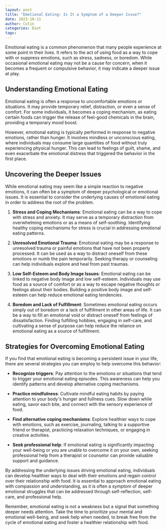 ```yaml
---
layout: post
title: "Emotional Eating: Is It a Symptom of a Deeper Issue?"
date: 2023-10-11
author: Colin
categories: Diet
tags: 
---
```


Emotional eating is a common phenomenon that many people experience at some point in their lives. It refers to the act of using food as a way to cope with or suppress emotions, such as stress, sadness, or boredom. While occasional emotional eating may not be a cause for concern, when it becomes a frequent or compulsive behavior, it may indicate a deeper issue at play.

## Understanding Emotional Eating

Emotional eating is often a response to uncomfortable emotions or situations. It may provide temporary relief, distraction, or even a sense of comfort. For some individuals, it becomes a coping mechanism, as eating certain foods can trigger the release of feel-good chemicals in the brain, providing a temporary mood boost.

However, emotional eating is typically performed in response to negative emotions, rather than hunger. It involves mindless or unconscious eating, where individuals may consume large quantities of food without truly experiencing physical hunger. This can lead to feelings of guilt, shame, and even exacerbate the emotional distress that triggered the behavior in the first place.

## Uncovering the Deeper Issues

While emotional eating may seem like a simple reaction to negative emotions, it can often be a symptom of deeper psychological or emotional issues. It is essential to consider the underlying causes of emotional eating in order to address the root of the problem.

1. **Stress and Coping Mechanisms**: Emotional eating can be a way to cope with stress and anxiety. It may serve as a temporary distraction from overwhelming emotions or as a means of self-soothing. Identifying healthy coping mechanisms for stress is crucial in addressing emotional eating patterns.

2. **Unresolved Emotional Trauma**: Emotional eating may be a response to unresolved trauma or painful emotions that have not been properly processed. It can be used as a way to distract oneself from these emotions or numb the pain temporarily. Seeking therapy or counseling can help individuals explore and heal from past traumas.

3. **Low Self-Esteem and Body Image Issues**: Emotional eating can be linked to negative body image and low self-esteem. Individuals may use food as a source of comfort or as a way to escape negative thoughts or feelings about their bodies. Building a positive body image and self-esteem can help reduce emotional eating tendencies.

4. **Boredom and Lack of Fulfillment**: Sometimes emotional eating occurs simply out of boredom or a lack of fulfillment in other areas of life. It can be a way to fill an emotional void or distract oneself from feelings of dissatisfaction. Finding fulfilling hobbies, engaging in self-care, and cultivating a sense of purpose can help reduce the reliance on emotional eating as a source of fulfillment.

## Strategies for Overcoming Emotional Eating

If you find that emotional eating is becoming a persistent issue in your life, there are several strategies you can employ to help overcome this behavior:

- **Recognize triggers**: Pay attention to the emotions or situations that tend to trigger your emotional eating episodes. This awareness can help you identify patterns and develop alternative coping mechanisms.

- **Practice mindfulness**: Cultivate mindful eating habits by paying attention to your body's hunger and fullness cues. Slow down while eating, savor each bite, and connect with the sensory experience of food.

- **Find alternative coping mechanisms**: Explore healthier ways to cope with emotions, such as exercise, journaling, talking to a supportive friend or therapist, practicing relaxation techniques, or engaging in creative activities.

- **Seek professional help**: If emotional eating is significantly impacting your well-being or you are unable to overcome it on your own, seeking professional help from a therapist or counselor can provide valuable support and guidance.

By addressing the underlying issues driving emotional eating, individuals can develop healthier ways to deal with their emotions and regain control over their relationship with food. It is essential to approach emotional eating with compassion and understanding, as it is often a symptom of deeper emotional struggles that can be addressed through self-reflection, self-care, and professional help.

Remember, emotional eating is not a weakness but a signal that something deeper needs attention. Take the time to prioritize your mental and emotional well-being, and seek help when needed, to break free from the cycle of emotional eating and foster a healthier relationship with food.